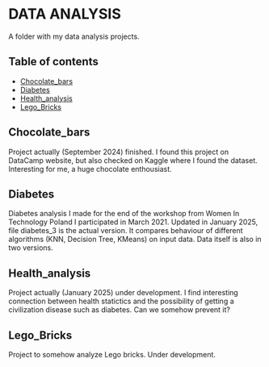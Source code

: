 # DATA ANALYSIS

A folder with my data analysis projects.

## Table of contents
* [Chocolate_bars](#chocolate_bars)
* [Diabetes](#diabetes)
* [Health_analysis](#Health_analysis)
* [Lego_Bricks](#Lego_Bricks)

## Chocolate_bars
Project actually (September 2024) finished. I found this project on DataCamp website, but also checked on Kaggle where I found the dataset. Interesting for me, a huge chocolate enthousiast. 

## Diabetes
Diabetes analysis I made for the end of the workshop from Women In Technology Poland I participated in March 2021. Updated in January 2025, file diabetes_3 is the actual version. It compares behaviour of different algorithms (KNN, Decision Tree, KMeans) on input data. Data itself is also in two versions.

## Health_analysis
Project actually (January 2025) under development. I find interesting connection between health statictics and the possibility of getting a civilization disease such as diabetes. Can we somehow prevent it? 

## Lego_Bricks
Project to somehow analyze Lego bricks. Under development.
